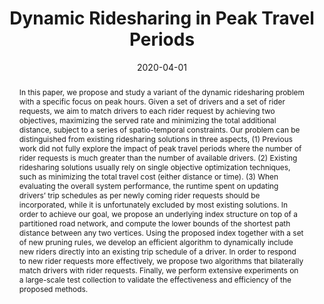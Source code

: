 ---
title: "Dynamic Ridesharing in Peak Travel Periods"
authors:
- Hui Luo
- admin
- Farhana M. Choudhury
- J.Shane Culpepper

publication_types: ["1"]
publication: In *the Transactions on Knowledge and Data Engineering (TKDE)*
publication_short: In *TKDE*
date: "2020-04-01"
publishDate: "2019-10-01"

abstract: In this paper, we propose and study a variant of the dynamic ridesharing problem with a specific focus on peak hours. Given a set of drivers and a set of rider requests, we aim to match drivers to each rider request by achieving two objectives, maximizing the served rate and minimizing the total additional distance, subject to a series of spatio-temporal constraints. Our problem can be distinguished from existing ridesharing solutions in three aspects, (1) Previous work did not fully explore the impact of peak travel periods where the number of rider requests is much greater than the number of available drivers. (2) Existing ridesharing solutions usually rely on single objective optimization techniques, such as minimizing the total travel cost (either distance or time). (3) When evaluating the overall system performance, the runtime spent on updating drivers’ trip schedules as per newly coming rider requests should be incorporated, while it is unfortunately excluded by most existing solutions. In order to achieve our goal, we propose an underlying index structure on top of a partitioned road network, and compute the lower bounds of the shortest path distance between any two vertices. Using the proposed index together with a set of new pruning rules, we develop an efficient algorithm to dynamically include new riders directly into an existing trip schedule of a driver. In order to respond to new rider requests more effectively, we propose two algorithms that bilaterally match drivers with rider requests. Finally, we perform extensive experiments on a large-scale test collection to validate the effectiveness and efficiency of the proposed methods.


#tags:
#- Source Themes
featured: true


---